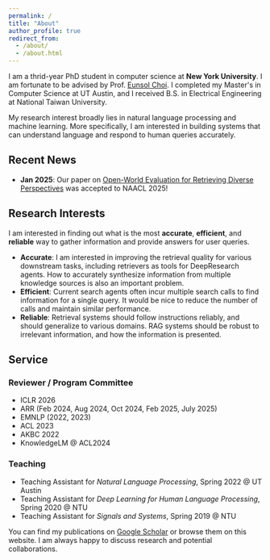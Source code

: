```yaml
---
permalink: /
title: "About"
author_profile: true
redirect_from: 
  - /about/
  - /about.html
---
```


I am a thrid-year PhD student in computer science at **New York University**. I am fortunate to be advised by Prof. [Eunsol Choi](https://eunsol.github.io/). I completed my Master's in Computer Science at UT Austin, and I received B.S. in Electrical Engineering at National Taiwan University. 

My research interest broadly lies in natural language processing and machine learning. More specifically, I am interested in building systems that can understand language and respond to human queries accurately.

## Recent News
- **Jan 2025**: Our paper on [Open-World Evaluation for Retrieving Diverse Perspectives](https://arxiv.org/abs/2409.18110) was accepted to NAACL 2025!

## Research Interests
I am interested in finding out what is the most **accurate**, **efficient**, and **reliable** way to gather information and provide answers for user queries. 
- **Accurate**: I am interested in improving the retrieval quality for various downstream tasks, including retrievers as tools for DeepResearch agents. How to accurately synthesize information from multiple knowledge sources is also an important problem.
- **Efficient**: Current search agents often incur multiple search calls to find information for a single query. It would be nice to reduce the number of calls and maintain similar performance. 
- **Reliable**: Retrieval systems should follow instructions reliably, and should generalize to various domains. RAG systems should be robust to irrelevant information, and how the information is presented. 


## Service

### Reviewer / Program Committee
- ICLR 2026
- ARR (Feb 2024, Aug 2024, Oct 2024, Feb 2025, July 2025)
- EMNLP (2022, 2023)
- ACL 2023
- AKBC 2022
- KnowledgeLM @ ACL2024

### Teaching
- Teaching Assistant for *Natural Language Processing*, Spring 2022 @ UT Austin
- Teaching Assistant for *Deep Learning for Human Language Processing*, Spring 2020 @ NTU
- Teaching Assistant for *Signals and Systems*, Spring 2019 @ NTU

You can find my publications on [Google Scholar](https://scholar.google.com/citations?user=dApuTpsAAAAJ&hl=en) or browse them on this website. I am always happy to discuss research and potential collaborations.
